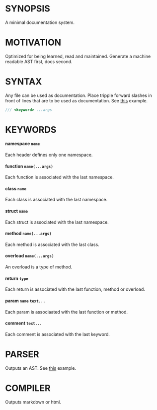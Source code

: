 # SYNOPSIS
A minimal documentation system.


# MOTIVATION
Optimized for being learned, read and maintained. Generate a
machine readable AST first, docs second.


# SYNTAX
Any file can be used as documentation. Place tripple forward slashes in front of
lines that are to be used as documentation. See [this][0] example.

```c++
/// <keyword> ...args
```


# KEYWORDS

#### namespace `name`
Each header defines only one namespace.

#### function `name(...args)`
Each function is associated with the last namespace.

#### class `name`
Each class is associated with the last namespace.

#### struct `name`
Each struct is associated with the last namespace.

#### method `name(...args)`
Each method is associated with the last class.

#### overload `name(...args)`
An overload is a type of method.

#### return `type`
Each return is associated with the last function, method or overload.

#### param `name` `text...`
Each param is associaated with the last function or method.

#### comment `text...`
Each comment is associated with the last keyword.


# PARSER
Outputs an AST. See [this][1] example.


# COMPILER
Outputs markdown or html.

[0]:/test/fixtures/index.hxx
[1]:/test/fixtures/tree.json
